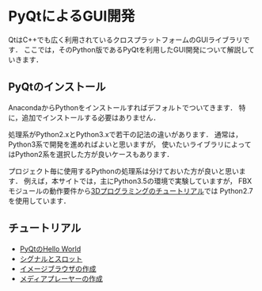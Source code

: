 PyQtによるGUI開発
====

QtはC++でも広く利用されているクロスプラットフォームのGUIライブラリです．
ここでは，そのPython版であるPyQtを利用したGUI開発について解説していきます．

## PyQtのインストール

AnacondaからPythonをインストールすればデフォルトでついてきます．
特に，追加でインストールする必要はありません．

処理系がPython2.xとPython3.xで若干の記法の違いがあります．
通常は，Python3系で開発を進めればよいと思いますが，
使いたいライブラリによってはPython2系を選択した方が良いケースもあります．

プロジェクト毎に使用するPythonの処理系は分けておいた方が良いと思います．
例えば，本サイトでは，主にPython3.5の環境で実験していますが，
FBXモジュールの動作要件から[3Dプログラミングのチュートリアル](../fbx/fbx.md)では
Python2.7を使用しています．

## チュートリアル

* [PyQtのHello World](hello_world_qt.md)
* [シグナルとスロット](signal_slot.md)
* [イメージブラウザの作成](image_browser.md)
* [メディアプレーヤーの作成](media_player.md)